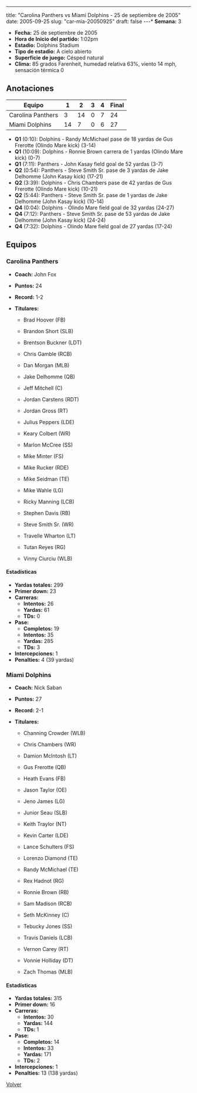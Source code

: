 ---
title: "Carolina Panthers vs Miami Dolphins - 25 de septiembre de 2005"
date: 2005-09-25
slug: "car-mia-20050925"
draft: false
---* **Semana:** 3
* **Fecha:** 25 de septiembre de 2005
* **Hora de Inicio del partido:** 1:02pm
* **Estadio:** Dolphins Stadium
* **Tipo de estadio:** A cielo abierto
* **Superficie de juego:** Césped natural
* **Clima:** 85 grados Farenheit, humedad relativa 63%, viento 14 mph, sensación térmica 0




## Anotaciones
| Equipo | 1 | 2 | 3 | 4 | Final |
|--------|---|---|---|---|-------|
| Carolina Panthers  | 3 | 14 | 0 | 7  | 24 |
| Miami Dolphins  | 14 | 7 | 0 | 6  | 27 |
* **Q1** (0:10): Dolphins - Randy McMichael pase de 18 yardas de Gus Frerotte (Olindo Mare kick) (3-14)
* **Q1** (10:09): Dolphins - Ronnie Brown carrera de 1 yardas (Olindo Mare kick) (0-7)
* **Q1** (7:11): Panthers - John Kasay field goal de 52 yardas (3-7)
* **Q2** (0:54): Panthers - Steve Smith Sr. pase de 3 yardas de Jake Delhomme (John Kasay kick) (17-21)
* **Q2** (3:39): Dolphins - Chris Chambers pase de 42 yardas de Gus Frerotte (Olindo Mare kick) (10-21)
* **Q2** (5:44): Panthers - Steve Smith Sr. pase de 1 yardas de Jake Delhomme (John Kasay kick) (10-14)
* **Q4** (0:04): Dolphins - Olindo Mare field goal de 32 yardas (24-27)
* **Q4** (7:12): Panthers - Steve Smith Sr. pase de 53 yardas de Jake Delhomme (John Kasay kick) (24-24)
* **Q4** (7:32): Dolphins - Olindo Mare field goal de 27 yardas (17-24)


## Equipos


### Carolina Panthers
* **Coach:** John Fox
* **Puntos:** 24
* **Record:** 1-2
* **Titulares:** 

  * Brad Hoover (FB) 

  * Brandon Short (SLB) 

  * Brentson Buckner (LDT) 

  * Chris Gamble (RCB) 

  * Dan Morgan (MLB) 

  * Jake Delhomme (QB) 

  * Jeff Mitchell (C) 

  * Jordan Carstens (RDT) 

  * Jordan Gross (RT) 

  * Julius Peppers (LDE) 

  * Keary Colbert (WR) 

  * Marlon McCree (SS) 

  * Mike Minter (FS) 

  * Mike Rucker (RDE) 

  * Mike Seidman (TE) 

  * Mike Wahle (LG) 

  * Ricky Manning (LCB) 

  * Stephen Davis (RB) 

  * Steve Smith Sr. (WR) 

  * Travelle Wharton (LT) 

  * Tutan Reyes (RG) 

  * Vinny Ciurciu (WLB) 

#### Estadísticas
* **Yardas totales:** 299
* **Primer down:** 23
* **Carreras:**
  * **Intentos:** 26
  * **Yardas:** 61
  * **TDs:** 0
* **Pase:**
  * **Completos:** 19
  * **Intentos:** 35
  * **Yardas:** 285
  * **TDs:** 3
* **Intercepciones:** 1
* **Penalties:** 4 (39 yardas)

### Miami Dolphins
* **Coach:** Nick Saban
* **Puntos:** 27
* **Record:** 2-1
* **Titulares:** 

  * Channing Crowder (WLB) 

  * Chris Chambers (WR) 

  * Damion McIntosh (LT) 

  * Gus Frerotte (QB) 

  * Heath Evans (FB) 

  * Jason Taylor (OE) 

  * Jeno James (LG) 

  * Junior Seau (SLB) 

  * Keith Traylor (NT) 

  * Kevin Carter (LDE) 

  * Lance Schulters (FS) 

  * Lorenzo Diamond (TE) 

  * Randy McMichael (TE) 

  * Rex Hadnot (RG) 

  * Ronnie Brown (RB) 

  * Sam Madison (RCB) 

  * Seth McKinney (C) 

  * Tebucky Jones (SS) 

  * Travis Daniels (LCB) 

  * Vernon Carey (RT) 

  * Vonnie Holliday (DT) 

  * Zach Thomas (MLB) 

#### Estadísticas
* **Yardas totales:** 315
* **Primer down:** 16
* **Carreras:**
  * **Intentos:** 30
  * **Yardas:** 144
  * **TDs:** 1
* **Pase:**
  * **Completos:** 14
  * **Intentos:** 33
  * **Yardas:** 171
  * **TDs:** 2
* **Intercepciones:** 1
* **Penalties:** 13 (138 yardas)


[Volver](/historia/2005)
